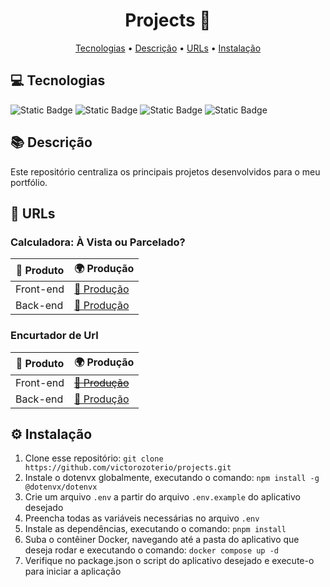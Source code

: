<h1 align="center" style="font-weight: bold;">Projects 📂</h1>

<p align="center">
 <a href="#technologies">Tecnologias</a> • 
 <a href="#description">Descrição</a> • 
 <a href="#urls">URLs</a> • 
 <a href="#installation">Instalação</a>
</p>

<h2 id="technologies">💻 Tecnologias</h2>

![Static Badge](https://img.shields.io/badge/nx%20-%20%23143055?style=for-the-badge&logo=nx&color=%23000000) ![Static Badge](https://img.shields.io/badge/typescript%20-%20%235FA04E?style=for-the-badge&logo=typescript&logoColor=%233178C6&color=%23000000) ![Static Badge](https://img.shields.io/badge/react%20-%20%2361DAFB?style=for-the-badge&logo=react&color=%23000000) ![Static Badge](https://img.shields.io/badge/nestjs%20-%20%235FA04E?style=for-the-badge&logo=nestjs&logoColor=%23E0234E&color=%23000000)

<h2 id="description">📚 Descrição</h2>

Este repositório centraliza os principais projetos desenvolvidos para o meu portfólio.

<h2 id="urls">📱 URLs</h2>

### **Calculadora: À Vista ou Parcelado?**

| 🌟 Produto  | 🌍 Produção                                                             |
|-------------|-------------------------------------------------------------------------|
| Front-end   | [🔗 Produção](https://avistaouparcelado.vercel.app)   |
| Back-end    | [🔗 Produção](https://api-avistaouparcelado.victorozoterio.site/docs)   |

### **Encurtador de Url**

| 🌟 Produto  | 🌍 Produção                                                             |
|-------------|-------------------------------------------------------------------------|
| Front-end   | <s>[🔗 Produção]()</s>                                                  |
| Back-end    | [🔗 Produção](https://reduza-me.victorozoterio.site/docs)               |

<h2 id="installation">⚙️ Instalação</h2>

1. Clone esse repositório: `git clone https://github.com/victorozoterio/projects.git`
2. Instale o dotenvx globalmente, executando o comando: `npm install -g @dotenvx/dotenvx`
3. Crie um arquivo `.env` a partir do arquivo `.env.example` do aplicativo desejado
4. Preencha todas as variáveis ​​necessárias no arquivo `.env`
5. Instale as dependências, executando o comando: `pnpm install`
6. Suba o contêiner Docker, navegando até a pasta do aplicativo que deseja rodar e executando o comando: `docker compose up -d`
7. Verifique no package.json o script do aplicativo desejado e execute-o para iniciar a aplicação
